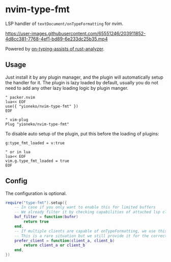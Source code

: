 # nvim-type-fmt

LSP handler of `textDocument/onTypeFormatting` for nvim.

https://user-images.githubusercontent.com/65551246/203911852-4d8cc381-7768-4ef1-bd89-6e233dc25b35.mp4

Powered by [on-typing-assists of rust-analyzer](https://rust-analyzer.github.io/manual.html#on-typing-assists).

## Usage

Just install it by any plugin manager, and the plugin will automatically setup the handler for it. The plugin is lazy loaded by default, usually you do not need to add any other lazy loading logic by plugin manger.

```vim
" packer.nvim
lua<< EOF
use({ "yioneko/nvim-type-fmt" })
EOF

" vim-plug
Plug "yioneko/nvim-type-fmt"
```

To disable auto setup of the plugin, put this before the loading of plugins:

```vim
g:type_fmt_loaded = v:true

" or in lua
lua<< EOF
vim.g.type_fmt_loaded = true
EOF
```

## Config

The configuration is optional.

```lua
require("type-fmt").setup({
    -- In case if you only want to enable this for limited buffers
    -- We already filter it by checking capabilities of attached lsp client
    buf_filter = function(bufnr)
        return true
    end,
    -- If multiple clients are capable of onTypeFormatting, we use this to determine which will win
    -- This is a rare situation but we still provide it for the correctness of lsp client handling
    prefer_client = function(client_a, client_b)
        return client_a or client_b
    end,
})
```
